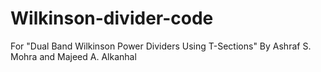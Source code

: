 # Wilkinson-divider-code
For "Dual Band Wilkinson Power Dividers Using T-Sections" By Ashraf S. Mohra and Majeed A. Alkanhal 
